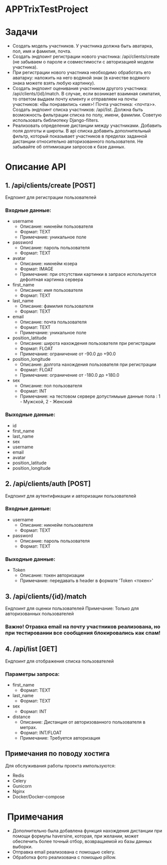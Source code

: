 # APPTrixTestProject

# Задачи
* Создать модель участников. У участника должна быть аватарка, пол, имя и фамилия, почта.
* Создать эндпоинт регистрации нового участника: /api/clients/create (не забываем о пароле и совместимости с авторизацией модели участника).
* При регистрации нового участника необходимо обработать его аватарку: наложить на него водяной знак (в качестве водяного знака можете взять любую картинку).
* Создать эндпоинт оценивания участником другого участника: /api/clients/{id}/match. В случае, если возникает взаимная симпатия, то ответом выдаем почту клиенту и отправляем на почты участников: «Вы понравились <имя>! Почта участника: <почта>».
Создать эндпоинт списка участников: /api/list. Должна быть возможность фильтрации списка по полу, имени, фамилии. Советую использовать библиотеку Django-filters.
* Реализовать определение дистанции между участниками. Добавить поля долготы и широты. В api списка добавить дополнительный фильтр, который показывает участников в пределах заданной дистанции относительно авторизованного пользователя. Не забывайте об оптимизации запросов к базе данных.

# Описание API
## 1. /api/clients/create [POST]
  Ендпоинт для регистрации пользователей
  ### Входные данные:
  * username
    + Описание: никнейм пользователя
    + Формат: TEXT
    + Примечание: уникальное поле
  * password
    + Описание: пароль пользователя
    + Формат: TEXT
  * avatar
    + Описание: никнейм юзера
    + Формат: IMAGE
    + Примечание: при отсутствии картинки в запрасе используется дефолтная картинка сервера
  * first_name
    + Описание: имя пользователя 
    + Формат: TEXT
  * last_name
    + Описание: фамилия пользователя 
    + Формат: TEXT
  * email
    + Описание: почта пользователя 
    + Формат: TEXT
    + Примечание: уникальное поле
  * position_latitude
    + Описание: широта нахождения пользователя при регистрации
    + Формат: FLOAT
    + Примечание: ограничение от -90.0 до +90.0
  * position_longitude
    + Описание: долгота нахождения пользователя при регистрации
    + Формат: FLOAT
    + Примечание: ограничение от -180.0 до +180.0
  * sex
    + Описание: пол пользователя
    + Формат: INT
    + Примечание: на тестовом сервере допустимыые данные пола : 1 - Мужской, 2 - Женский

  ### Выходные данные:
  * id
  * first_name
  * last_name
  * sex
  * username
  * email
  * avatar
  * position_latitude
  * position_longitude
## 2. /api/clients/auth [POST]
  Ендпоинт для аутентификации и авторизации пользователей
  ### Входные данные:
  * username
    + Описание: никнейм пользователя
    + Формат: TEXT
  * password
    + Описание: пароль пользователя
    + Формат: TEXT
  ### Выходные данные:
  * Token
    + Описание: токен авторизации
    + Примечание: передавать в header в формате 'Token <токен>'

## 3. /api/clients/{id}/match
  Ендпоинт для оценки пользователей
  Примечание: Только для авторизованных пользователей
  ### Важно! Отравка email на почту участников реализована, но при тестировании все сообщения блокировались как спам!

##  4. /api/list [GET]
  Ендпоинт для отображения списка пользователей
  ### Параметры запроса:
  * first_name
    + Формат: TEXT
  * last_name
    + Формат: TEXT
  * sex
    + Формат: INT
  * distance
    + Описание: Дистанция от авторизованного пользователя в метрах.
    + Формат: INT/FLOAT
    + Примечание: Требуется авторизация

## Примечания по поводу хостига
Для обслуживания работы проекта импользуются:
* Redis
* Celery
* Gunicorn
* Nginx
* Docker/Docker-compose

#  Примечания
* Дополнительно была добавлена функция нахождения дистанции при помощи формулы haversine, которая, при желании, может обеспечить более точный отбор, возвращаемой из базы данных выборки.
* Отправка email реализована с помощью celery.
* Обработка фото реализована с помощью pillow.
